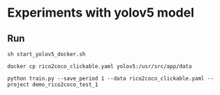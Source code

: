 # Experiments with yolov5 model

## Run 

`sh start_yolov5_docker.sh` 

`docker cp rico2coco_clickable.yaml yolov5:/usr/src/app/data`

`python train.py --save_period 1 --data rico2coco_clickable.yaml --project demo_rico2coco_test_1`
